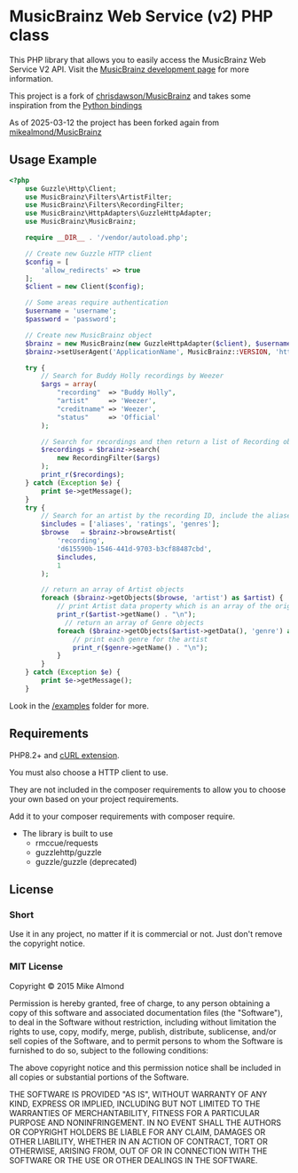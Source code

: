 # MusicBrainz Web Service (v2) PHP class

This PHP library that allows you to easily access the MusicBrainz Web Service V2 API. Visit the [MusicBrainz development page](http://musicbrainz.org/doc/Development) for more information.

This project is a fork of [chrisdawson/MusicBrainz](https://github.com/chrisdawson/MusicBrainz) and takes some inspiration from the [Python bindings](https://github.com/alastair/python-musicbrainz-ngs)

As of 2025-03-12 the project has been forked again from [mikealmond/MusicBrainz](https://github.com/mikealmond/MusicBrainz)

## Usage Example

```php
<?php
    use Guzzle\Http\Client;
    use MusicBrainz\Filters\ArtistFilter;
    use MusicBrainz\Filters\RecordingFilter;
    use MusicBrainz\HttpAdapters\GuzzleHttpAdapter;
    use MusicBrainz\MusicBrainz;

    require __DIR__ . '/vendor/autoload.php';

    // Create new Guzzle HTTP client
    $config = [
        'allow_redirects' => true
    ];
    $client = new Client($config);

    // Some areas require authentication
    $username = 'username';
    $password = 'password';

    // Create new MusicBrainz object
    $brainz = new MusicBrainz(new GuzzleHttpAdapter($client), $username, $password);
    $brainz->setUserAgent('ApplicationName', MusicBrainz::VERSION, 'https://example.com');

    try {
        // Search for Buddy Holly recordings by Weezer
        $args = array(
            "recording"  => "Buddy Holly",
            "artist"     => 'Weezer',
            "creditname" => 'Weezer',
            "status"     => 'Official'
        );

        // Search for recordings and then return a list of Recording objects
        $recordings = $brainz->search(
            new RecordingFilter($args)
        );
        print_r($recordings);
    } catch (Exception $e) {
        print $e->getMessage();
    }
    try {
        // Search for an artist by the recording ID, include the aliases, ratings and genres
        $includes = ['aliases', 'ratings', 'genres'];
        $browse   = $brainz->browseArtist(
            'recording',
            'd615590b-1546-441d-9703-b3cf88487cbd',
            $includes,
            1
        );

        // return an array of Artist objects
        foreach ($brainz->getObjects($browse, 'artist') as $artist) {
            // print Artist data property which is an array of the original response
            print_r($artist->getName() . "\n");
              // return an array of Genre objects
            foreach ($brainz->getObjects($artist->getData(), 'genre') as $genre) {
                // print each genre for the artist
                print_r($genre->getName() . "\n");
            }
        }
    } catch (Exception $e) {
        print $e->getMessage();
    }
```

Look in the [/examples](https://github.com/mikealmond/MusicBrainz/tree/master/examples) folder for more.

## Requirements

PHP8.2+ and [cURL extension](http://php.net/manual/en/book.curl.php).

You must also choose a HTTP client to use.

They are not included in the composer requirements to allow you to choose your own based on your project requirements.

Add it to your composer requirements with composer require.

* The library is built to use
  * rmccue/requests
  * guzzlehttp/guzzle
  * guzzle/guzzle (deprecated)

## License

### Short

Use it in any project, no matter if it is commercial or not. Just don't remove the copyright notice.

### MIT License

Copyright © 2015 Mike Almond

Permission is hereby granted, free of charge, to any person obtaining a copy of this software and associated documentation files (the "Software"), to deal in the Software without restriction, including without limitation the rights to use, copy, modify, merge, publish, distribute, sublicense, and/or sell copies of the Software, and to permit persons to whom the Software is furnished to do so, subject to the following conditions:

The above copyright notice and this permission notice shall be included in all copies or substantial portions of the Software.

THE SOFTWARE IS PROVIDED "AS IS", WITHOUT WARRANTY OF ANY KIND, EXPRESS OR IMPLIED, INCLUDING BUT NOT LIMITED TO THE WARRANTIES OF MERCHANTABILITY, FITNESS FOR A PARTICULAR PURPOSE AND NONINFRINGEMENT. IN NO EVENT SHALL THE AUTHORS OR COPYRIGHT HOLDERS BE LIABLE FOR ANY CLAIM, DAMAGES OR OTHER LIABILITY, WHETHER IN AN ACTION OF CONTRACT, TORT OR OTHERWISE, ARISING FROM, OUT OF OR IN CONNECTION WITH THE SOFTWARE OR THE USE OR OTHER DEALINGS IN THE SOFTWARE.
